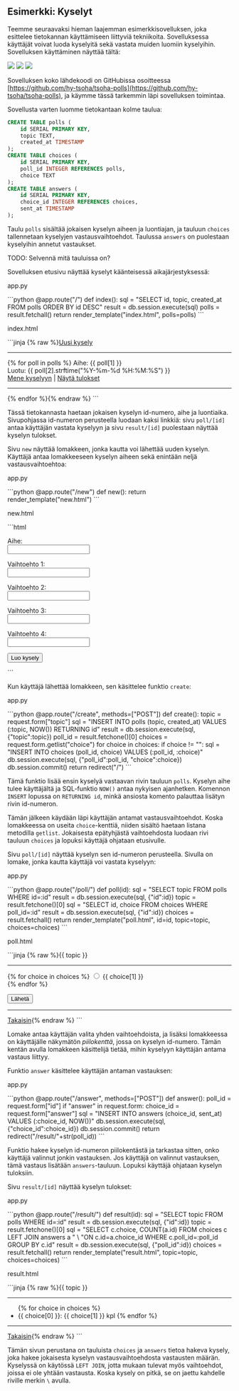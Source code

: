 ## Esimerkki: Kyselyt

Teemme seuraavaksi hieman laajemman esimerkkisovelluksen, joka esittelee tietokannan käyttämiseen liittyviä tekniikoita. Sovelluksessa käyttäjät voivat luoda kyselyitä sekä vastata muiden luomiin kyselyihin. Sovelluksen käyttäminen näyttää tältä:

<img class="screenshot" src="kysely1.png">

<img class="screenshot" src="kysely2.png">

<img class="screenshot" src="kysely3.png">

Sovelluksen koko lähdekoodi on GitHubissa osoitteessa [https://github.com/hy-tsoha/tsoha-polls](https://github.com/hy-tsoha/tsoha-polls), ja käymme tässä tarkemmin läpi sovelluksen toimintaa.

Sovellusta varten luomme tietokantaan kolme taulua:

```sql
CREATE TABLE polls (
    id SERIAL PRIMARY KEY,
    topic TEXT,
    created_at TIMESTAMP
);
CREATE TABLE choices (
    id SERIAL PRIMARY KEY,
    poll_id INTEGER REFERENCES polls,
    choice TEXT
);
CREATE TABLE answers (
    id SERIAL PRIMARY KEY,
    choice_id INTEGER REFERENCES choices,
    sent_at TIMESTAMP
);
```

Taulu `polls` sisältää jokaisen kyselyn aiheen ja luontiajan, ja tauluun `choices` tallennetaan kyselyjen vastausvaihtoehdot. Taulussa `answers` on puolestaan kyselyihin annetut vastaukset.

TODO: Selvennä mitä tauluissa on?

Sovelluksen etusivu näyttää kyselyt käänteisessä aikajärjestyksessä:

<p class="code-title">app.py</p>
```python
@app.route("/")
def index():
    sql = "SELECT id, topic, created_at FROM polls ORDER BY id DESC"
    result = db.session.execute(sql)
    polls = result.fetchall()
    return render_template("index.html", polls=polls)
```

<p class="code-title">index.html</p>
```jinja
{% raw %}<a href="/new">Uusi kysely</a>
<hr>
{% for poll in polls %}
Aihe: {{ poll[1] }} <br>
Luotu: {{ poll[2].strftime("%Y-%m-%d %H:%M:%S") }} <br>
<a href="/poll/{{ poll[0] }}">Mene kyselyyn</a> |
<a href="/result/{{ poll[0] }}">Näytä tulokset</a> <br>
<hr>
{% endfor %}{% endraw %}
```

Tässä tietokannasta haetaan jokaisen kyselyn id-numero, aihe ja luontiaika. Sivupohjassa id-numeron perusteella luodaan kaksi linkkiä: sivu `poll/[id]` antaa käyttäjän vastata kyselyyn ja sivu `result/[id]` puolestaan näyttää kyselyn tulokset.

Sivu `new` näyttää lomakkeen, jonka kautta voi lähettää uuden kyselyn.
Käyttäjä antaa lomakkeeseen kyselyn aiheen sekä enintään neljä
vastausvaihtoehtoa:

<p class="code-title">app.py</p>
```python
@app.route("/new")
def new():
    return render_template("new.html")
```

<p class="code-title">new.html</p>
```html
<form action="/create" method="POST">
<p>Aihe:<br>
<input type="text" name="topic"></p>
<p>Vaihtoehto 1:<br>
<input type="text" name="choice"></p>
<p>Vaihtoehto 2:<br>
<input type="text" name="choice"></p>
<p>Vaihtoehto 3:<br>
<input type="text" name="choice"></p>
<p>Vaihtoehto 4:<br>
<input type="text" name="choice"></p>
<input type="submit" value="Luo kysely">
</form>
```

Kun käyttäjä lähettää lomakkeen, sen käsittelee funktio `create`:

<p class="code-title">app.py</p>
```python
@app.route("/create", methods=["POST"])
def create():
    topic = request.form["topic"]
    sql = "INSERT INTO polls (topic, created_at) VALUES (:topic, NOW()) RETURNING id"
    result = db.session.execute(sql, {"topic":topic})
    poll_id = result.fetchone()[0]
    choices = request.form.getlist("choice")
    for choice in choices:
        if choice != "":
            sql = "INSERT INTO choices (poll_id, choice) VALUES (:poll_id, :choice)"
            db.session.execute(sql, {"poll_id":poll_id, "choice":choice})
    db.session.commit()
    return redirect("/")
```

Tämä funktio lisää ensin kyselyä vastaavan rivin tauluun `polls`. Kyselyn aihe tulee käyttäjältä ja SQL-funktio `NOW()` antaa nykyisen ajanhetken. Komennon `INSERT` lopussa on `RETURNING id`, minkä ansiosta komento palauttaa lisätyn rivin id-numeron.

Tämän jälkeen käydään läpi käyttäjän antamat vastausvaihtoehdot. Koska lomakkeessa on useita `choice`-kenttiä, niiden sisältö haetaan listana metodilla `getlist`. Jokaisesta epätyhjästä vaihtoehdosta luodaan rivi tauluun `choices` ja lopuksi käyttäjä ohjataan etusivulle.

Sivu `poll/[id]` näyttää kyselyn sen id-numeron perusteella. Sivulla on lomake, jonka kautta käyttäjä voi vastata kyselyyn:

<p class="code-title">app.py</p>
```python
@app.route("/poll/<int:id>")
def poll(id):
    sql = "SELECT topic FROM polls WHERE id=:id"
    result = db.session.execute(sql, {"id":id})
    topic = result.fetchone()[0]
    sql = "SELECT id, choice FROM choices WHERE poll_id=:id"
    result = db.session.execute(sql, {"id":id})
    choices = result.fetchall()
    return render_template("poll.html", id=id, topic=topic, choices=choices)
```

<p class="code-title">poll.html</p>
```jinja
{% raw %}{{ topic }}
<hr>
<form action="/answer" method="POST">
{% for choice in choices %}
<input type="radio" name="answer" value="{{ choice[0] }}"> {{ choice[1] }} <br>
{% endfor %}
<p>
<input type="submit" value="Lähetä">
<input type="hidden" name="id" value="{{ id }}">
</form>
<hr>
<a href="/">Takaisin</a>{% endraw %}
```

Lomake antaa käyttäjän valita yhden vaihtoehdoista, ja lisäksi lomakkeessa on käyttäjälle näkymätön _piilokenttä_, jossa on kyselyn id-numero. Tämän kentän avulla lomakkeen käsittelijä tietää, mihin kyselyyn käyttäjän antama vastaus liittyy.

Funktio `answer` käsittelee käyttäjän antaman vastauksen:

<p class="code-title">app.py</p>
```python
@app.route("/answer", methods=["POST"])
def answer():
    poll_id = request.form["id"]
    if "answer" in request.form:
        choice_id = request.form["answer"]
        sql = "INSERT INTO answers (choice_id, sent_at) VALUES (:choice_id, NOW())"
        db.session.execute(sql, {"choice_id":choice_id})
        db.session.commit()
    return redirect("/result/"+str(poll_id))
```

Funktio hakee kyselyn id-numeron piilokentästä ja tarkastaa sitten, onko käyttäjä valinnut jonkin vastauksen. Jos käyttäjä on valinnut vastauksen, tämä vastaus lisätään `answers`-tauluun. Lopuksi käyttäjä ohjataan kyselyn tuloksiin.

Sivu `result/[id]` näyttää kyselyn tulokset:

<p class="code-title">app.py</p>
```python
@app.route("/result/<int:id>")
def result(id):
    sql = "SELECT topic FROM polls WHERE id=:id"
    result = db.session.execute(sql, {"id":id})
    topic = result.fetchone()[0]
    sql = "SELECT c.choice, COUNT(a.id) FROM choices c LEFT JOIN answers a " \
          "ON c.id=a.choice_id WHERE c.poll_id=:poll_id GROUP BY c.id"
    result = db.session.execute(sql, {"poll_id":id})
    choices = result.fetchall()
    return render_template("result.html", topic=topic, choices=choices)
```

<p class="code-title">result.html</p>
```jinja
{% raw %}{{ topic }}
<hr>
<ul>
{% for choice in choices %}
<li> {{ choice[0] }}: {{ choice[1] }} kpl
{% endfor %}
</ul>
<hr>
<a href="/">Takaisin</a>{% endraw %}
```

Tämän sivun perustana on tauluista `choices` ja `answers` tietoa hakeva kysely, joka hakee jokaisesta kyselyn vastausvaihtoehdosta vastausten määrän. Kyselyssä on käytössä `LEFT JOIN`, jotta mukaan tulevat myös vaihtoehdot, joissa ei ole yhtään vastausta. Koska kysely on pitkä, se on jaettu kahdelle riville merkin `\` avulla.
